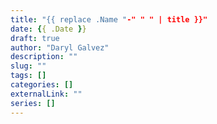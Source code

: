 ```yaml
---
title: "{{ replace .Name "-" " " | title }}"
date: {{ .Date }}
draft: true
author: "Daryl Galvez" 
description: ""
slug: "" 
tags: []
categories: []
externalLink: ""
series: []
---
```

